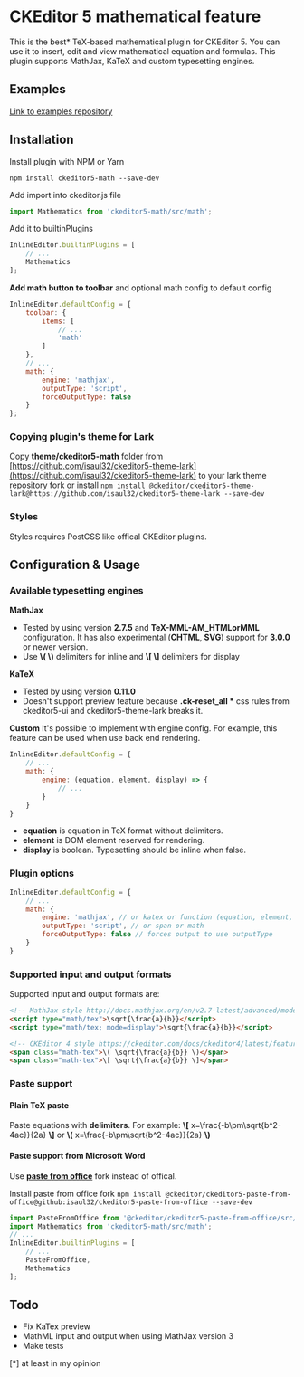 # CKEditor 5 mathematical feature

This is the best* TeX-based mathematical plugin for CKEditor 5. You can use it to insert, edit and view mathematical equation and formulas. This plugin supports MathJax, KaTeX and custom typesetting engines.

## Examples
[Link to examples repository](https://github.com/isaul32/ckeditor5-math-examples)

## Installation
Install plugin with NPM or Yarn

`npm install ckeditor5-math --save-dev`

Add import into ckeditor.js file

```js
import Mathematics from 'ckeditor5-math/src/math';
```

Add it to builtinPlugins

```js
InlineEditor.builtinPlugins = [
	// ...
	Mathematics
];
```

__Add math button to toolbar__ and optional math config to default config

```js
InlineEditor.defaultConfig = {
	toolbar: {
		items: [
			// ...
			'math'
		]
	},
	// ...
	math: {
		engine: 'mathjax',
		outputType: 'script',
		forceOutputType: false
	}
};
```
### Copying plugin's theme for Lark
Copy __theme/ckeditor5-math__ folder from [https://github.com/isaul32/ckeditor5-theme-lark](https://github.com/isaul32/ckeditor5-theme-lark) to your lark theme repository fork or install
`npm install @ckeditor/ckeditor5-theme-lark@https://github.com/isaul32/ckeditor5-theme-lark --save-dev`

### Styles
Styles requires PostCSS like offical CKEditor plugins.

## Configuration & Usage

### Available typesetting engines
__MathJax__
- Tested by using version __2.7.5__ and __TeX-MML-AM_HTMLorMML__ configuration. It has also experimental (__CHTML__, __SVG__) support for __3.0.0__ or newer version.
- Use __\\( \\)__ delimiters for inline and __\\[ \\]__ delimiters for display

__KaTeX__
- Tested by using version __0.11.0__
- Doesn't support preview feature because __.ck-reset_all *__ css rules from ckeditor5-ui and ckeditor5-theme-lark breaks it.

__Custom__
It's possible to implement with engine config. For example, this feature can be used when use back end rendering.
```js
InlineEditor.defaultConfig = {
	// ...
	math: {
		engine: (equation, element, display) => {
			// ...
		}
	}
}
```
- __equation__ is equation in TeX format without delimiters.
- __element__ is DOM element reserved for rendering.
- __display__ is boolean. Typesetting should be inline when false.


### Plugin options
```js
InlineEditor.defaultConfig = {
    // ...
    math: {
        engine: 'mathjax', // or katex or function (equation, element, display) => { ... }
        outputType: 'script', // or span or math
        forceOutputType: false // forces output to use outputType
    }
}
```

### Supported input and output formats
Supported input and output formats are:
```html
<!-- MathJax style http://docs.mathjax.org/en/v2.7-latest/advanced/model.html#how-mathematics-is-stored-in-the-page -->
<script type="math/tex">\sqrt{\frac{a}{b}}</script>
<script type="math/tex; mode=display">\sqrt{\frac{a}{b}}</script>

<!-- CKEditor 4 style https://ckeditor.com/docs/ckeditor4/latest/features/mathjax.html -->
<span class="math-tex">\( \sqrt{\frac{a}{b}} \)</span>
<span class="math-tex">\[ \sqrt{\frac{a}{b}} \]</span>
```

### Paste support

#### Plain TeX paste
Paste equations with __delimiters__. For example:
__\\[__ x=\frac{-b\pm\sqrt{b^2-4ac}}{2a} __\\]__
or
__\\(__ x=\frac{-b\pm\sqrt{b^2-4ac}}{2a} __\\)__

#### Paste support from Microsoft Word
Use [__paste from office__](https://github.com/isaul32/ckeditor5-paste-from-office) fork instead of offical.

Install paste from office fork
`npm install @ckeditor/ckeditor5-paste-from-office@github:isaul32/ckeditor5-paste-from-office --save-dev`

```js
import PasteFromOffice from '@ckeditor/ckeditor5-paste-from-office/src/pastefromoffice';
import Mathematics from 'ckeditor5-math/src/math';
// ...
InlineEditor.builtinPlugins = [
	// ...
	PasteFromOffice,
	Mathematics
];
```

## Todo
- Fix KaTex preview
- MathML input and output when using MathJax version 3
- Make tests


[*] at least in my opinion
